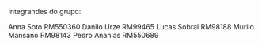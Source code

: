 Integrandes do grupo:

Anna Soto RM550360
Danilo Urze RM99465
Lucas Sobral RM98188
Murilo Mansano RM98143
Pedro Ananias RM550689
